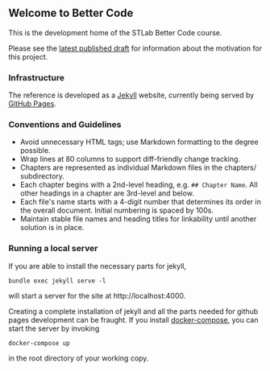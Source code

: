 ## Welcome to Better Code

This is the development home of the STLab Better Code course.

Please see the [latest published draft](https://stlab.github.io/better-code/)
for information about the motivation for this project.

### Infrastructure

The reference is developed as a [Jekyll](https://jekyllrb.com) website,
currently being served by [GitHub Pages](https://pages.github.com).

### Conventions and Guidelines

* Avoid unnecessary HTML tags; use Markdown formatting to the degree possible.
* Wrap lines at 80 columns to support diff-friendly change tracking.
* Chapters are represented as individual Markdown files in the chapters/
  subdirectory.
* Each chapter begins with a 2nd-level heading, e.g. `## Chapter Name`.  All
  other headings in a chapter are 3rd-level and below.
* Each file's name starts with a 4-digit number that determines its order in the
  overall document.  Initial numbering is spaced by 100s.
* Maintain stable file names and heading titles for linkability until another
  solution is in place.

### Running a local server

If you are able to install the necessary parts for jekyll,

```
bundle exec jekyll serve -l
```

will start a server for the site at http://localhost:4000.

Creating a complete installation of jekyll and all the parts needed for github
pages development can be fraught.  If you install
[docker-compose](https://docs.docker.com/compose/), you can start the server
by invoking

```
docker-compose up
```

in the root directory of your working copy.
